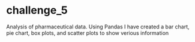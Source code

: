 # challenge_5

Analysis of pharmaceutical data. Using Pandas I have created a bar chart, pie chart, box plots, and scatter plots to show verious information

